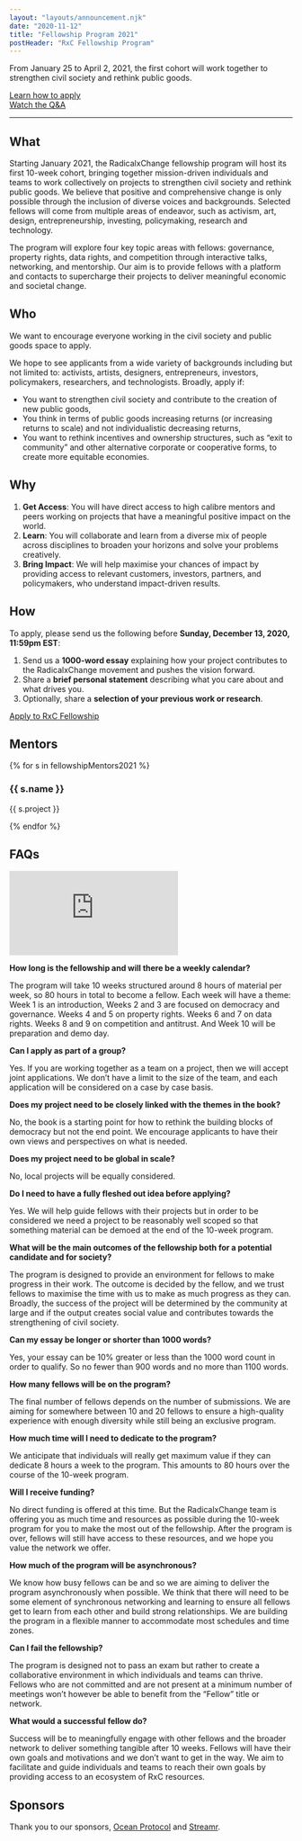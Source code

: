 ```yaml
---
layout: "layouts/announcement.njk"
date: "2020-11-12"
title: "Fellowship Program 2021"
postHeader: "RxC Fellowship Program"
---
```


From January 25 to April 2, 2021, the first cohort will work together to strengthen civil society and rethink public goods.

[Learn how to apply](#how)<br/>
[Watch the Q&A](#faqs)

---

## What

Starting January 2021, the RadicalxChange fellowship program will host its first 10-week cohort, bringing together mission-driven individuals and teams to work collectively on projects to strengthen civil society and rethink public goods. We believe that positive and comprehensive change is only possible through the inclusion of diverse voices and backgrounds. Selected fellows will come from multiple areas of endeavor, such as activism, art, design, entrepreneurship, investing, policymaking, research and technology.

The program will explore four key topic areas with fellows: governance, property rights, data rights, and competition through interactive talks, networking, and mentorship. Our aim is to provide fellows with a platform and contacts to supercharge their projects to deliver meaningful economic and societal change.

## Who

We want to encourage everyone working in the civil society and public goods space to apply.

We hope to see applicants from a wide variety of backgrounds including but not limited to: activists, artists, designers, entrepreneurs, investors, policymakers, researchers, and technologists. Broadly, apply if:

- You want to strengthen civil society and contribute to the creation of new public goods,
- You think in terms of public goods increasing returns (or increasing returns to scale) and not individualistic decreasing returns,
- You want to rethink incentives and ownership structures, such as “exit to community” and other alternative corporate or cooperative forms, to create more equitable economies.

## Why

1. **Get Access**: You will have direct access to high calibre mentors and peers working on projects that have a meaningful positive impact on the world.
2. **Learn**: You will collaborate and learn from a diverse mix of people across disciplines to broaden your horizons and solve your problems creatively.
3. **Bring Impact**: We will help maximise your chances of impact by providing access to relevant customers, investors, partners, and policymakers, who understand impact-driven results.

## How

To apply, please send us the following before **Sunday, December 13, 2020, 11:59pm EST**:

1. Send us a **1000-word essay** explaining how your project contributes to the RadicalxChange movement and pushes the vision forward.
2. Share a **brief personal statement** describing what you care about and what drives you.
3. Optionally, share a **selection of your previous work or research**.

<a class="thick-link uppercase" href="mailto:fellowship@radicalxchange.org?subject=Application%20to%20RxC%20Fellowship%20Program&body=Name%3A%20%3Ctodo%3E%0D%0ACity%2C%20Country%3A%20%3Ctodo%3E%0D%0APhone%20number%3A%20%3Ctodo%3E%0D%0AOccupation%3A%20%3Ctodo%3E%0D%0A%0D%0APlease%20attach%20the%20following...%0D%0A1000-word%20essay%3A%20%3Ctodo%3E%0D%0APersonal%20statement%3A%20%3Ctodo%3E%0D%0APrevious%20work%2Fresearch%3A%20%3Coptional%3E%0D%0AOther%20(resume%2C%20etc.)%3A%20%3Coptional%3E" target="_blank">Apply to RxC Fellowship</a>

## Mentors

<div class="html">
<div class="grid grid-cols-1 md:grid-cols-2 lg:grid-cols-3">
  {% for s in fellowshipMentors2021 %}
  <div class="tile" style="background-image: url('/images/fellowship-mentors-2021/{{ s.image }}');">
    <div
      class="absolute bottom-0 right-0 w-1/2 lg:w-2/3 p-2 bg-white "
    >
      <h3 class="text-size--2">{{ s.name }}</h3>
      <p class="text-size--4">{{ s.project }}</p>
    </div>
  </div>
  {% endfor %}
</div>
</div>

## FAQs

<p class="youtube-container">
  <iframe
    src="https://www.youtube.com/embed/MCk5HA4bV0M"
    frameborder="0"
    allow="accelerometer; autoplay; clipboard-write; encrypted-media; gyroscope; picture-in-picture"
    allowfullscreen
    title="RxC Fellowship 2021 - Questions and Answers With Prospective Fellows"
  ></iframe>
</p>

**How long is the fellowship and will there be a weekly calendar?**

The program will take 10 weeks structured around 8 hours of material per week, so 80 hours in total to become a fellow. Each week will have a theme: Week 1 is an introduction, Weeks 2 and 3 are focused on democracy and governance. Weeks 4 and 5 on property rights. Weeks 6 and 7 on data rights. Weeks 8 and 9 on competition and antitrust. And Week 10 will be preparation and demo day.

**Can I apply as part of a group?**

Yes. If you are working together as a team on a project, then we will accept joint applications. We don’t have a limit to the size of the team, and each application will be considered on a case by case basis.

**Does my project need to be closely linked with the themes in the book?**

No, the book is a starting point for how to rethink the building blocks of democracy but not the end point. We encourage applicants to have their own views and perspectives on what is needed.

**Does my project need to be global in scale?**

No, local projects will be equally considered.

**Do I need to have a fully fleshed out idea before applying?**

Yes. We will help guide fellows with their projects but in order to be considered we need a project to be reasonably well scoped so that something material can be demoed at the end of the 10-week program.

**What will be the main outcomes of the fellowship both for a potential candidate and for society?**

The program is designed to provide an environment for fellows to make progress in their work. The outcome is decided by the fellow, and we trust fellows to maximise the time with us to make as much progress as they can. Broadly, the success of the project will be determined by the community at large and if the output creates social value and contributes towards the strengthening of civil society.

**Can my essay be longer or shorter than 1000 words?**

Yes, your essay can be 10% greater or less than the 1000 word count in order to qualify. So no fewer than 900 words and no more than 1100 words.

**How many fellows will be on the program?**

The final number of fellows depends on the number of submissions. We are aiming for somewhere between 10 and 20 fellows to ensure a high-quality experience with enough diversity while still being an exclusive program.

**How much time will I need to dedicate to the program?**

We anticipate that individuals will really get maximum value if they can dedicate 8 hours a week to the program. This amounts to 80 hours over the course of the 10-week program.

**Will I receive funding?**

No direct funding is offered at this time. But the RadicalxChange team is offering you as much time and resources as possible during the 10-week program for you to make the most out of the fellowship. After the program is over, fellows will still have access to these resources, and we hope you value the network we offer.

**How much of the program will be asynchronous?**

We know how busy fellows can be and so we are aiming to deliver the program asynchronously when possible. We think that there will need to be some element of synchronous networking and learning to ensure all fellows get to learn from each other and build strong relationships. We are building the program in a flexible manner to accommodate most schedules and time zones.

**Can I fail the fellowship?**

The program is designed not to pass an exam but rather to create a collaborative environment in which individuals and teams can thrive. Fellows who are not committed and are not present at a minimum number of meetings won’t however be able to benefit from the “Fellow” title or network.

**What would a successful fellow do?**

Success will be to meaningfully engage with other fellows and the broader network to deliver something tangible after 10 weeks. Fellows will have their own goals and motivations and we don’t want to get in the way. We aim to facilitate and guide individuals and teams to reach their own goals by providing access to an ecosystem of RxC resources.

## Sponsors

Thank you to our sponsors, [Ocean Protocol](https://oceanprotocol.com/) and [Streamr](https://streamr.network/).
